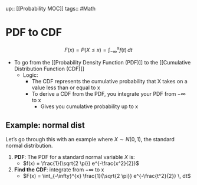 up:: [[Probability MOC]]
tags:: #Math 
# PDF to CDF
$$F(x) = P(X \leq x) = \int_{-\infty}^{x} f(t) \, dt$$
- To go from the [[Probability Density Function (PDF)]] to the  [[Cumulative Distribution Function (CDF)]]
	- Logic:
		- The CDF represents the cumulative probability that X takes on a value less than or equal to x
		- To derive a CDF from the PDF, you integrate your PDF from $-\infty$ to x
			- Gives you cumulative probability up to x
## Example: normal dist
Let’s go through this with an example where $X∼N(0,1)$, the standard normal distribution.
1. **PDF**: The PDF for a standard normal variable $X$ is:
	- $f(x) = \frac{1}{\sqrt{2 \pi}} e^{-\frac{x^2}{2}}$
2. **Find the CDF**: integrate from $-\infty$ to x
	- $F(x) = \int_{-\infty}^{x} \frac{1}{\sqrt{2 \pi}} e^{-\frac{t^2}{2}} \, dt$
